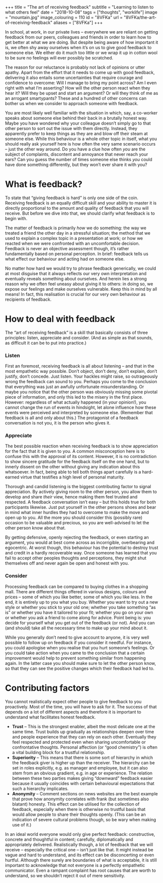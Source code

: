 +++
title = "The art of receiving feedback"
subtitle = "Learning to listen to what others feel"
date = "2018-10-08"
tags = ["thoughts", "worklife"]
image = "mountain.jpg"
image_colouring = 110
id = "8VFKa"
url = "8VFKa/the-art-of-receiving-feedback"
aliases = ["8VFKa"]
+++

In school, at work, in our private lives – everywhere we are reliant on getting feedback from our peers, colleagues and friends in order to learn how to get better at what we are doing. But despite being aware of how important it is, we often shy away ourselves when it’s on us to give good feedback to someone else. We either do it much too little or we wrap it up in cotton wool to be sure no feelings will ever possibly be scratched.

The reason for our reluctance is probably not lack of opinions or utter apathy. Apart from the effort that it needs to come up with good feedback, delivering it also entails some uncertainties that require courage and confidence to overcome: Will I manage to bring my point across? Am I even right with what I’m asserting? How will the other person react when they hear it? Will they be upset and start an argument? Or will they think of me as an arrogant smartypants? These and a hundred of other concerns can bother us when we consider to approach someone with feedback.

You are most likely well familiar with the situation in which, say, a co-worker speaks about someone else behind their back in a brutally honest way. Maybe you have wondered why your colleague doesn’t simply go to that other person to sort out the issue with them directly. Instead, they apparently prefer to keep things as they are and blow off their steam at someone else. While this behaviour is a whole other topic in itself, what you should really ask yourself here is how often the very same scenario occurs – just the other way around. Do you have a clue how often *you* are the subject of complaints, discontent and annoyance that never reach your ears? Can you guess the number of times someone else thinks *you* could have done something differently, but they won’t ever share it with you?

# What is feedback?

To state that “giving feedback is hard” is only one side of the coin. Receiving feedback is an equally difficult skill and your ability to master it is directly proportional to the amount and quality of feedback that you will receive. But before we dive into that, we should clarify what feedback is to begin with.

The matter of feedback is primarily *how* we do something: the way we treated a friend the other day in a stressful situation; the method that we used to explain a complex topic in a presentation at work; or how we reacted when we were confronted with an uncomfortable decision. Feedback is never an objective assessment though, it’s rather fundamentally based on personal perception. In brief: feedback tells us what effect our behaviour and acting had on someone else.

No matter how hard we would try to phrase feedback generically, we could at most disguise that it always reflects our very own interpretation and eventually reveals something about ourselves. And herein lies a strong reason why we often feel uneasy about giving it to others: in doing so, we expose our feelings and make ourselves vulnerable. Keep this in mind by all means! In fact, this realisation is crucial for our very own behaviour as recipients of feedback.

# How to deal with feedback

The “art of receiving feedback” is a skill that basically consists of three principles: listen, appreciate and consider. (And as simple as that sounds, as difficult it can be to put into practice.)

### Listen
First an foremost, receiving feedback is all about listening – and that in the most empathetic way possible. Don’t object, don’t deny, don’t explain, don’t justify, don’t concede. Just listen. Your hackles might raise, so outrageously wrong the feedback can sound to you. Perhaps you come to the conclusion that everything was just an awfully unfortunate misunderstanding. Or maybe you notice that the other person was obviously missing some pivotal piece of information, and only this led to the misery in the first place. However: regardless of what actually happened (in your opinion!), you cannot change the run of events in hindsight, let alone influence how these events were perceived and interpreted by someone else. (Remember that feedback is all and only about this.) The protagonist of a feedback conversation is not you, it is the person who gives it.

### Appreciate
The best possible reaction when receiving feedback is to show appreciation for the fact that it is given to you. A common misconception here is to confuse this with the approval of its content. However, it is no contradiction to show sincere gratitude for the feedback itself on the one hand, but to innerly dissent on the other without giving any indication about this whatsoever. In fact, being able to tell both things apart carefully is a hard-earned virtue that testifies a high level of personal maturity.

Thorough and candid listening is the biggest contributing factor to signal appreciation. By actively giving room to the other person, you allow them to develop and share *their* view, hence making them feel trusted and respected. A feedback conversation isn’t easy – but this holds true for both participants likewise. Just put yourself in the other persons shoes and bear in mind what inner hurdles they had to overcome to make the move and open up to you. All the more you should consider this (possibly rare) occasion to be valuable and precious, so you are well-advised to let the other person know about that.

By getting defensive, openly rejecting the feedback, or even starting an argument, you would at best come across as incorrigible, overbearing and egocentric. At worst though, this behaviour has the potential to destroy trust and credit in a hardly recoverable way. Once someone has learned that you fail to accept other peoples thoughts and perceptions, they might shut themselves off and never again be open and honest with you.

### Consider
Processing feedback can be compared to buying clothes in a shopping mall. There are different things offered in various designs, colours and prices – some of which you like better, some of which you like less. In the end, it is entirely up to you what you buy. Whether you want to try out a new style or whether you stick to your old one; whether you take something “as is” or whether you have it tailored to your fit; whether you go on your own or whether you ask a friend to come along for advice. Point being is: you decide for yourself what you get out of the feedback (or not). And you can (and should) take all the necessary time to make up your mind about it.

While you generally don’t need to give account to anyone, it is very well possible to follow up on feedback if you consider it needful. For instance, you could apologise when you realise that you hurt someone’s feelings. Or you could take action when you came to the conclusion that a certain improvement would help to prevent something similar from happening again. In the latter case you should make sure to let the other person know, so that they can see the positive changes which their feedback had led to.

# Contributing factors

You cannot realistically expect other people to give feedback to you proactively. Most of the time, you will have to ask for it. The success of that depends on a lot of different aspects and therefore it is important to understand what facilitates honest feedback.

- **Trust** – This is the strongest enabler, albeit the most delicate one at the same time. Trust builds up gradually as relationships deepen over time and people experience that they can rely on each other. Eventually they feel respected and protected even when sharing uncomfortable or confrontative thoughts. Personal affection (or “good chemistry”) is often a vital building block for a trustful relationship.
- **Superiority** – This means that there is some sort of hierarchy in which the feedback giver is higher up than the receiver. The hierarchy can be set in roles explicitly, e.g. as manager and employee, but it can also stem from an obvious gradient, e.g. in age or experience. The relation between these two parties makes giving “downward” feedback easier because it usually coincides with certain behavioural expectations that such a hierarchy implicates.
- **Anonymity** – Comment sections on news websites are the best example that prove how anonymity correlates with frank (but sometimes also blatant) honesty. This effect can be utilised for the collection of feedback, especially when there is otherwise no trustful basis that would allow people to share their thoughts openly. (This can be an indication of severe cultural problems though, so be wary when making use of it.)

In an ideal world everyone would only give perfect feedback: constructive, concrete and thoughtful in content; carefully, diplomatically and appropriately delivered. Realistically though, a lot of feedback that we will receive – especially the critical one – isn’t just like that. It might instead be vague and hard to understand, and its effect can be disconcerting or even hurtful. Although there surely are boundaries of what is acceptable, it is still important to acknowledge that not everyone is a perfectly empathetic communicator. Even a rampant complaint has root causes that are worth to understand, so we shouldn’t reject it out of mere sensitivity.
